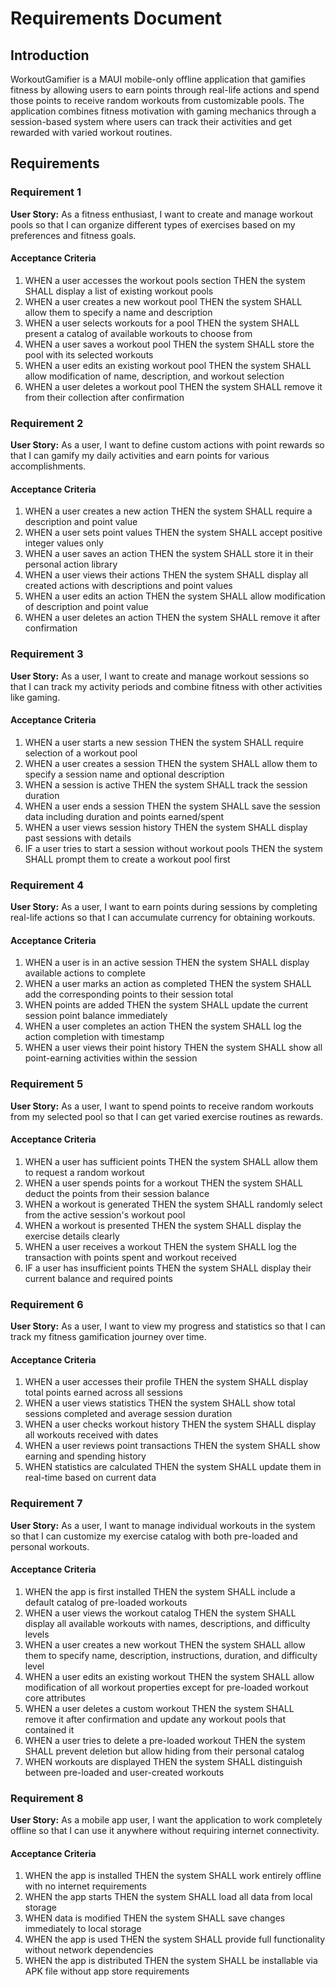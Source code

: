 # Requirements Document

## Introduction

WorkoutGamifier is a MAUI mobile-only offline application that gamifies fitness by allowing users to earn points through real-life actions and spend those points to receive random workouts from customizable pools. The application combines fitness motivation with gaming mechanics through a session-based system where users can track their activities and get rewarded with varied workout routines.

## Requirements

### Requirement 1

**User Story:** As a fitness enthusiast, I want to create and manage workout pools so that I can organize different types of exercises based on my preferences and fitness goals.

#### Acceptance Criteria

1. WHEN a user accesses the workout pools section THEN the system SHALL display a list of existing workout pools
2. WHEN a user creates a new workout pool THEN the system SHALL allow them to specify a name and description
3. WHEN a user selects workouts for a pool THEN the system SHALL present a catalog of available workouts to choose from
4. WHEN a user saves a workout pool THEN the system SHALL store the pool with its selected workouts
5. WHEN a user edits an existing workout pool THEN the system SHALL allow modification of name, description, and workout selection
6. WHEN a user deletes a workout pool THEN the system SHALL remove it from their collection after confirmation

### Requirement 2

**User Story:** As a user, I want to define custom actions with point rewards so that I can gamify my daily activities and earn points for various accomplishments.

#### Acceptance Criteria

1. WHEN a user creates a new action THEN the system SHALL require a description and point value
2. WHEN a user sets point values THEN the system SHALL accept positive integer values only
3. WHEN a user saves an action THEN the system SHALL store it in their personal action library
4. WHEN a user views their actions THEN the system SHALL display all created actions with descriptions and point values
5. WHEN a user edits an action THEN the system SHALL allow modification of description and point value
6. WHEN a user deletes an action THEN the system SHALL remove it after confirmation

### Requirement 3

**User Story:** As a user, I want to create and manage workout sessions so that I can track my activity periods and combine fitness with other activities like gaming.

#### Acceptance Criteria

1. WHEN a user starts a new session THEN the system SHALL require selection of a workout pool
2. WHEN a user creates a session THEN the system SHALL allow them to specify a session name and optional description
3. WHEN a session is active THEN the system SHALL track the session duration
4. WHEN a user ends a session THEN the system SHALL save the session data including duration and points earned/spent
5. WHEN a user views session history THEN the system SHALL display past sessions with details
6. IF a user tries to start a session without workout pools THEN the system SHALL prompt them to create a workout pool first

### Requirement 4

**User Story:** As a user, I want to earn points during sessions by completing real-life actions so that I can accumulate currency for obtaining workouts.

#### Acceptance Criteria

1. WHEN a user is in an active session THEN the system SHALL display available actions to complete
2. WHEN a user marks an action as completed THEN the system SHALL add the corresponding points to their session total
3. WHEN points are added THEN the system SHALL update the current session point balance immediately
4. WHEN a user completes an action THEN the system SHALL log the action completion with timestamp
5. WHEN a user views their point history THEN the system SHALL show all point-earning activities within the session

### Requirement 5

**User Story:** As a user, I want to spend points to receive random workouts from my selected pool so that I can get varied exercise routines as rewards.

#### Acceptance Criteria

1. WHEN a user has sufficient points THEN the system SHALL allow them to request a random workout
2. WHEN a user spends points for a workout THEN the system SHALL deduct the points from their session balance
3. WHEN a workout is generated THEN the system SHALL randomly select from the active session's workout pool
4. WHEN a workout is presented THEN the system SHALL display the exercise details clearly
5. WHEN a user receives a workout THEN the system SHALL log the transaction with points spent and workout received
6. IF a user has insufficient points THEN the system SHALL display their current balance and required points

### Requirement 6

**User Story:** As a user, I want to view my progress and statistics so that I can track my fitness gamification journey over time.

#### Acceptance Criteria

1. WHEN a user accesses their profile THEN the system SHALL display total points earned across all sessions
2. WHEN a user views statistics THEN the system SHALL show total sessions completed and average session duration
3. WHEN a user checks workout history THEN the system SHALL display all workouts received with dates
4. WHEN a user reviews point transactions THEN the system SHALL show earning and spending history
5. WHEN statistics are calculated THEN the system SHALL update them in real-time based on current data

### Requirement 7

**User Story:** As a user, I want to manage individual workouts in the system so that I can customize my exercise catalog with both pre-loaded and personal workouts.

#### Acceptance Criteria

1. WHEN the app is first installed THEN the system SHALL include a default catalog of pre-loaded workouts
2. WHEN a user views the workout catalog THEN the system SHALL display all available workouts with names, descriptions, and difficulty levels
3. WHEN a user creates a new workout THEN the system SHALL allow them to specify name, description, instructions, duration, and difficulty level
4. WHEN a user edits an existing workout THEN the system SHALL allow modification of all workout properties except for pre-loaded workout core attributes
5. WHEN a user deletes a custom workout THEN the system SHALL remove it after confirmation and update any workout pools that contained it
6. WHEN a user tries to delete a pre-loaded workout THEN the system SHALL prevent deletion but allow hiding from their personal catalog
7. WHEN workouts are displayed THEN the system SHALL distinguish between pre-loaded and user-created workouts

### Requirement 8

**User Story:** As a mobile app user, I want the application to work completely offline so that I can use it anywhere without requiring internet connectivity.

#### Acceptance Criteria

1. WHEN the app is installed THEN the system SHALL work entirely offline with no internet requirements
2. WHEN the app starts THEN the system SHALL load all data from local storage
3. WHEN data is modified THEN the system SHALL save changes immediately to local storage
4. WHEN the app is used THEN the system SHALL provide full functionality without network dependencies
5. WHEN the app is distributed THEN the system SHALL be installable via APK file without app store requirements